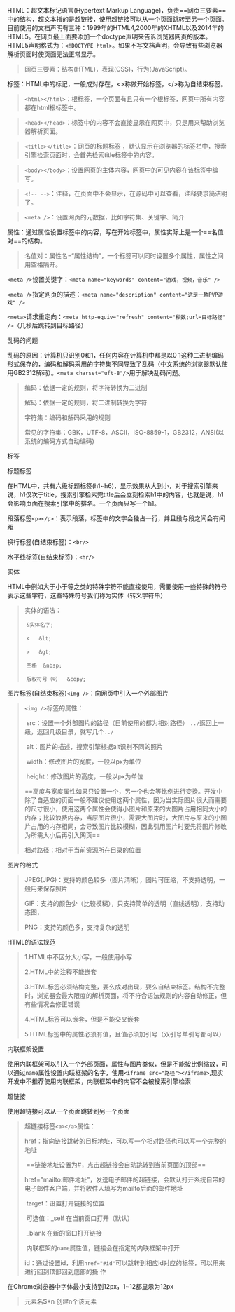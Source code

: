 HTML：超文本标记语言(Hypertext Markup Language)，负责==网页三要素==中的结构，超文本指的是超链接，使用超链接可以从一个页面跳转至另一个页面。目前使用的文档声明有三种：1999年的HTML4,2000年的XHTML以及2014年的HTML5。在网页最上面要添加一个doctype声明来告诉浏览器网页的版本。HTML5声明格式为：`<!DOCTYPE html>`。如果不写文档声明，会导致有些浏览器解析页面时使页面无法正常显示。

> 网页三要素：结构(HTML)，表现(CSS)，行为(JavaScript)。

标签：HTML中的标记，一般成对存在，<>称做开始标签，</>称为自结束标签。

> `<html></html>`：根标签，一个页面有且只有一个根标签，网页中所有内容都在html根标签中。

> `<head></head>`：标签中的内容不会直接显示在网页中，只是用来帮助浏览器解析页面。

> `<title></title>`：网页的标题标签 ，默认显示在浏览器的标签栏中，搜索引擎检索页面时，会首先检索title标签中的内容。

> `<body></body>`：设置网页的主体内容，网页中的可见内容在该标签中编写。

> `<!-- -->`：注释，在页面中不会显示，在源码中可以查看，注释要求简洁明了。

> `<meta />`：设置网页的元数据，比如字符集、关键字、简介

属性：通过属性设置标签中的内容，写在开始标签中，属性实际上是一个==名值对==的结构。

> 名值对：属性名=“属性结构”，一个标签可以同时设置多个属性，属性之间用空格隔开。

`<meta />`设置关键字：`<meta name="keywords" content="游戏，视频，音乐" />`

`<meta />`指定网页的描述：`<meta name="description" content="这是一款PVP游戏" />`

`<meta>`请求重定向：`<meta http-equiv="refresh" content="秒数;url=目标路径" />`（几秒后跳转到目标路径）

乱码的问题

乱码的原因：计算机只识别0和1，任何内容在计算机中都是以0 1这种二进制编码形式保存的，编码和解码采用的字符集不同导致了乱码（中文系统的浏览器默认使用GB2312解码）。`<meta charset="uft-8"/>`用于解决乱码问题。

> 编码：依据一定的规则，将字符转换为二进制
>
> 解码：依据一定的规则，将二进制转换为字符
>
> 字符集：编码和解码采用的规则
>
> 常见的字符集：GBK，UTF-8，ASCII，ISO-8859-1，GB2312，ANSI(以系统的编码方式自动编码)

标签

标题标签

在HTML中，共有六级标题标签(h1~h6)，显示效果从大到小，对于搜索引擎来说，h1仅次于title，搜索引擎检索完title后会立刻检索h1中的内容，也就是说，h1会影响页面在搜索引擎中的排名。一个页面只写一个h1。

段落标签`<p></p>`：表示段落，标签中的文字会独占一行，并且段与段之间会有间距

换行标签(自结束标签)：`<br/>`

水平线标签(自结束标签)：`<hr/>`

实体

HTML中例如大于小于等之类的特殊字符不能直接使用，需要使用一些特殊的符号表示这些字符，这些特殊符号我们称为实体（转义字符串）

> 实体的语法：
>
> ​	`&实体名字;`
>
> ​			`<   &lt;`
>
> ​			`>   &gt;`
>
> ​			`空格  &nbsp;`
>
> ​			`版权符号（©）  &copy;`

图片标签(自结束标签)`<img />`：向网页中引入一个外部图片

> `<img />`标签的属性：
>
> ​	src：设置一个外部图片的路径（目前使用的都为相对路径）		`../`返回上一级，返回几级目录，就写几个`../`
>
> ​	alt：图片的描述，搜索引擎根据alt识别不同的照片
>
> ​	width：修改图片的宽度，一般以px为单位
>
> ​	height：修改图片的高度，一般以px为单位
>
> ​       ==高度与宽度属性如果只设置一个，另一个也会等比例进行变换。开发中除了自适应的页面一般不建议使用这两个属性，因为当实际图片很大而需要的尺寸很小，使用这两个属性会使得小图片和原来的大图片占用相同大小的内存；比较浪费内存，当原图片很小，需要大图片时，大图片与原来的小图片占用的内存相同，会导致图片比较模糊，因此引用图片时要先将图片修改为所需大小后再引入网页==
>
> 相对路径：相对于当前资源所在目录的位置

图片的格式

> JPEG(JPG)：支持的颜色较多（图片清晰），图片可压缩，不支持透明，一般用来保存照片
>
> GIF：支持的颜色少（比较模糊），只支持简单的透明（直线透明），支持动态图，
>
> PNG：支持的颜色多，支持复杂的透明

HTML的语法规范

> 1.HTML中不区分大小写，一般使用小写
>
> 2.HTML中的注释不能嵌套
>
> 3.HTML标签必须结构完整，要么成对出现，要么自结束标签。结构不完整时，浏览器会最大限度的解析页面，将不符合语法规则的内容自动修正，但有些情况会修正错误
>
> 4.HTML标签可以嵌套，但是不能交叉嵌套
>
> 5.HTML标签中的属性必须有值，且值必须加引号（双引号单引号都可以）

内联框架设置

使用内联框架可以引入一个外部页面，属性与图片类似，但是不能按比例缩放，可以通过`name`属性设置内联框架的名字，使用`<iframe src="路径"></iframe>`,现实开发中不推荐使用内联框架，内联框架中的内容不会被搜索引擎检索

超链接

使用超链接可以从一个页面跳转到另一个页面

> 超链接标签`<a></a>`属性：
>
> ​		href：指向链接跳转的目标地址，可以写一个相对路径也可以写一个完整的地址
>
> ​			==链接地址设置为#，点击超链接会自动跳转到当前页面的顶部==
>
> ​		href="mailto:邮件地址"，发送电子邮件的超链接，会默认打开系统自带的电子邮件客户端，并将收件人填写为mailto后面的邮件地址
>
> ​		target：设置打开链接的位置
>
> ​					可选值：_self	在当前窗口打开（默认）
>
> ​									_blank	在新的窗口打开链接
>
> ​									内联框架的`name`属性值，链接会在指定的内联框架中打开
>
> ​		id：通过设置id，利用`href="#id"`可以跳转到相应id对应的标签，可以用来进行回到顶部回到底部的操				作
>

在Chrome浏览器中字体最小支持到12px，1~12都显示为12px

> 元素名$*n		创建n个该元素

